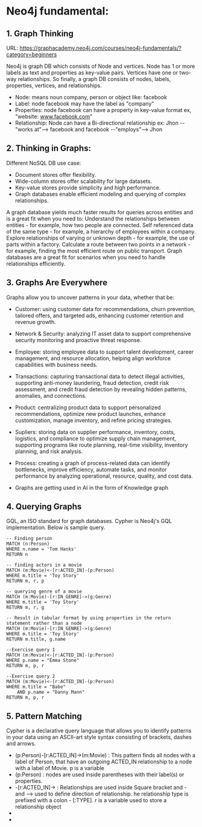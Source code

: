 
# Neo4j fundamental:
## 1. Graph Thinking
URL: https://graphacademy.neo4j.com/courses/neo4j-fundamentals/?category=beginners

Neo4j is graph DB which consists of Node and vertices. Node has 1 or more labels as text and properties as key-value pairs.
Vertices have one or two-way relationships.
So finally, a graph DB consists of nodes, labels, properties, vertices, and relationships.

- Node: means noun company, person or object like: facebook
- Label: node facebook may have the label as "company"
- Properties:  node facebook can have a property in key-value format ex,  "website: www.facebook.com"
- Relationship: Node can have a Bi-directional relationship ex: Jhon --"works at"--> facebook and facebook --"employs"--> Jhon


## 2. Thinking in Graphs:
Different NoSQL DB use case:
- Document stores offer flexibility.
- Wide-column stores offer scalability for large datasets.
- Key-value stores provide simplicity and high performance.
- Graph databases enable efficient modeling and querying of complex relationships.
 
A graph database yields much faster results for queries across entities and is a great fit when you need to:
Understand the relationships between entities - for example, how two people are connected.
Self referenced data of the same type - for example, a hierarchy of employees within a company. 
Explore relationships of varying or unknown depth - for example, the use of parts within a factory. 
Calculate a route between two points in a network - for example, finding the most efficient route on public transport. 
Graph databases are a great fit for scenarios when you need to handle relationships efficiently.


## 3. Graphs Are Everywhere

Graphs allow you to uncover patterns in your data, whether that be:

- Customer: using customer data for recommendations, churn prevention, tailored offers, and targeted ads, enhancing customer retention and revenue growth.

- Network & Security: analyzing IT asset data to support comprehensive security monitoring and proactive threat response.

- Employee: storing employee data to support talent development, career management, and resource allocation, helping align workforce capabilities with business needs.

- Transactions: capturing transactional data to detect illegal activities, supporting anti-money laundering, fraud detection, credit risk assessment, and credit fraud detection by revealing hidden patterns, anomalies, and connections.

- Product: centralizing product data to support personalized recommendations, optimize new product launches, enhance customization, manage inventory, and refine pricing strategies.

- Supliers: storing data on supplier performance, inventory, costs, logistics, and compliance to optimize supply chain management, supporting programs like route planning, real-time visibility, inventory planning, and risk analysis.

- Process: creating a graph of process-related data can identify bottlenecks, improve efficiency, automate tasks, and monitor performance by analyzing operational, resource, quality, and cost data.

- Graphs are getting used in AI in the form of Knowledge graph

## 4. Querying Graphs
GQL, an ISO standard for graph databases. Cypher is Neo4j's GQL implementation. Below is sample query.
```
-- Finding person
MATCH (n:Person)
WHERE n.name = 'Tom Hanks'
RETURN n

-- finding actors in a movie
MATCH (m:Movie)<-[r:ACTED_IN]-(p:Person)
WHERE m.title = 'Toy Story'
RETURN m, r, p

-- querying genre of a movie
MATCH (m:Movie)-[r:IN_GENRE]->(g:Genre)
WHERE m.title = 'Toy Story'
RETURN m, r, g

-- Result in tabular format by using properties in the return statement rather than a node
MATCH (m:Movie)-[r:IN_GENRE]->(g:Genre)
WHERE m.title = 'Toy Story'
RETURN m.title, g.name

--Exercise query 1
MATCH (m:Movie)<-[r:ACTED_IN]-(p:Person)
WHERE p.name = "Emma Stone"
RETURN m, p, r

--Exercise query 2
MATCH (m:Movie)<-[r:ACTED_IN]-(p:Person)
WHERE m.title = "Babe"
    AND p.name = "Danny Mann"
RETURN m, p, r

```

## 5. Pattern Matching
Cypher is a declarative query language that allows you to identify patterns in your data using an ASCII-art style syntax consisting of brackets, dashes and arrows.
- (p:Person)-[r:ACTED_IN]→(m:Movie) : This pattern finds all nodes with a label of Person, that have an outgoing ACTED_IN relationship to a node with a label of Movie. p is a variable
- (p:Person) : nodes are used inside parentheses with their label(s) or properties.
- -[r:ACTED_IN]→ : Relationships are used inside Square bracket and - and --> used to define direction of relationship. he relationship type is prefixed with a colon - [:TYPE]. r is a variable used to store a relationship object
- 
- 


